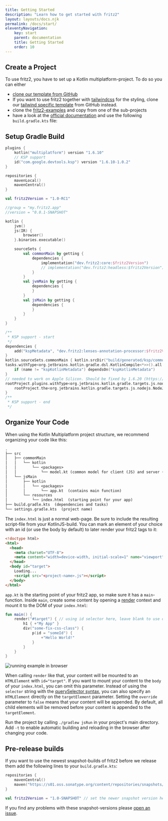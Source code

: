 ```yaml
---
title: Getting Started
description: "Learn how to get started with fritz2"
layout: layouts/docs.njk
permalink: /docs/start/
eleventyNavigation:
    key: start
    parent: documentation
    title: Getting Started
    order: 10
---
```

## Create a Project

To use fritz2, you have to set up a Kotlin multiplatform-project. To do so you can either
* [clone our template from GitHub](https://github.com/jwstegemann/fritz2-template)
* If you want to use fritz2 together with [tailwindcss](https://tailwindcss.com/) for the styling, clone
  our [tailwind specific template](https://github.com/jwstegemann/fritz2-tailwind-template) from GitHub instead.
* clone the [fritz2-examples](https://github.com/jamowei/fritz2-examples) and copy from one of the sub-projects
* have a look at
  the [official documentation](https://kotlinlang.org/docs/reference/building-mpp-with-gradle.html#setting-up-a-multiplatform-project)
  and use the following `build.gradle.kts` file:

## Setup Gradle Build

```kotlin
plugins {
    kotlin("multiplatform") version "1.6.10"
    // KSP support
    id("com.google.devtools.ksp") version "1.6.10-1.0.2"
}

repositories {
    mavenLocal()
    mavenCentral()
}

val fritz2Version = "1.0-RC1"

//group = "my.fritz2.app"
//version = "0.0.1-SNAPSHOT"

kotlin {
    jvm()
    js(IR) {
        browser()
    }.binaries.executable()

    sourceSets {
        val commonMain by getting {
            dependencies {
                implementation("dev.fritz2:core:$fritz2Version")
                // implementation("dev.fritz2:headless:$fritz2Version") // optional
            }
        }
        val jvmMain by getting {
            dependencies {
            }
        }
        val jsMain by getting {
            dependencies {
            }
        }
    }
}

/**
 * KSP support - start
 */
dependencies {
    add("kspMetadata", "dev.fritz2:lenses-annotation-processor:$fritz2Version")
}
kotlin.sourceSets.commonMain { kotlin.srcDir("build/generated/ksp/commonMain/kotlin") }
tasks.withType<org.jetbrains.kotlin.gradle.dsl.KotlinCompile<*>>().all {
    if (name != "kspKotlinMetadata") dependsOn("kspKotlinMetadata")
}
// needed to work on Apple Silicon. Should be fixed by 1.6.20 (https://youtrack.jetbrains.com/issue/KT-49109#focus=Comments-27-5259190.0-0)
rootProject.plugins.withType<org.jetbrains.kotlin.gradle.targets.js.nodejs.NodeJsRootPlugin> {
    rootProject.the<org.jetbrains.kotlin.gradle.targets.js.nodejs.NodeJsRootExtension>().nodeVersion = "16.0.0"
}
/**
 * KSP support - end
 */
```

## Organize Your Code

When using the Kotlin Multiplatform project structure, we recommend organizing your code like this:

```txt
.
├── src
│   ├── commonMain
│   │   └── kotlin
│   │       └── <packages>
│   │           └── model.kt (common model for client (JS) and server (JVM))
│   └── jsMain
│       ├── kotlin
│       │   └── <packages>
│       │       └── app.kt  (contains main function)
│       └── resources
│           └── index.html  (starting point for your app)
├── build.gradle.kts  (dependencies and tasks)
└── settings.gradle.kts  (project name)
```

The `index.html` is just a normal web-page. Be sure to include the resulting script-file from your KotlinJS-build.
You can mark an element of your choice with an id (or use the body by default) to later render your fritz2 tags to it:

```html
<!doctype html>
<html>
  <head>
    <meta charset="UTF-8">
    <meta content="width=device-width, initial-scale=1" name="viewport">
  </head>
  <body id="target">
    Loading...
    <script src="<project-name>.js"></script>
  </body>
</html>
```

`app.kt` is the starting point of your fritz2 app, so make sure it has a `main`-function.
Inside `main`, create some content by opening a
[render](https://next.fritz2.dev/api/core/dev.fritz2.core/render.html) context and
mount it to the DOM of your `index.html`:

```kotlin
fun main() {
    render("#target") { // using id selector here, leave blank to use document.body by default
        h1 { +"My App" }
        div("some-fix-css-class") {
            p(id = "someId") {
                +"Hello World!"
            }
        }
    }
}
```
![running example in browser](/img/gettingstarted_inital.png)

When calling `render` like that, your content will be mounted to an `HTMLElement` with `id="target"`.
If you want to mount your content to the `body` of your `index.html`, you can omit this parameter.
Instead of using the `selector` string with the [querySelector syntax](https://developer.mozilla.org/en-US/docs/Web/API/Document/querySelector),
you can also specify an `HTMLElement` directly on the `targetElement` parameter.
Setting the `override` parameter to `false` means that your content will be appended. By default, all child
elements will be removed before your content is appended to the `targetElement`.

Run the project by calling `./gradlew jsRun` in your project's main directory. Add `-t` to enable automatic
building and reloading in the browser after changing your code.

## Pre-release builds

If you want to use the newest snapshot-builds of fritz2 before we release them add the 
following lines to your `build.gradle.kts`:

```kotlin
repositories {
    mavenCentral()
    maven("https://s01.oss.sonatype.org/content/repositories/snapshots/") // new repository here
}

val fritz2Version = "1.0-SNAPSHOT" // set the newer snapshot version here
```

If you find any problems with these snapshot-versions please
[open an issue](https://github.com/jwstegemann/fritz2/issues/new/choose).